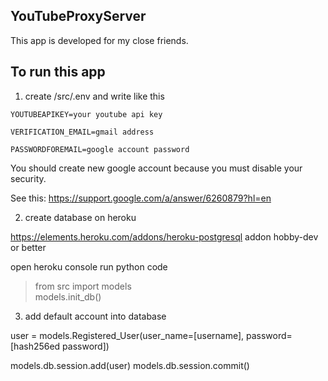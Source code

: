 ## YouTubeProxyServer
This app is developed for my close friends.

## To run this app
1. create /src/.env and write like this 

~~~
YOUTUBEAPIKEY=your youtube api key 

VERIFICATION_EMAIL=gmail address 

PASSWORDFOREMAIL=google account password 
~~~

You should create new google account because 
you must disable your security. 

See this: https://support.google.com/a/answer/6260879?hl=en 

2. create database on heroku 

https://elements.heroku.com/addons/heroku-postgresql 
addon hobby-dev or better 

open heroku console 
run python code
> from src import models \
> models.init_db() 

3. add default account into database 

user = models.Registered_User(user_name=[username], password=[hash256ed password]) 

models.db.session.add(user) 
models.db.session.commit()






